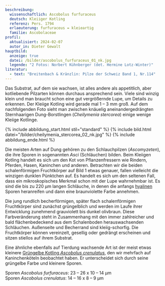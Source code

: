 ```yaml
---
beschreibung:
  wissenschaftlich: Ascobolus furfuraceus
  deutsch: Kleiiger Kotling
  referenz: Pers. 1794
  erlaeuterung: furfuraceus = kleieartig
  familie: Ascobolaceae
profil:
  aktualisiert: 2024-02-07
  autor_in: Dieter Gewalt
hauptbild:
  anzeige: true
  datei: /bilder/ascobolus_furfuraceus_01_nk.jpg
  legende: "2 Fotos: Norbert Kühnberger (det. Hermine Lotz-Winter)"
literatur:
  - text: "Breitenbach & Kränzlin: Pilze der Schweiz Band 1, Nr.114"
---
```

Das Substrat, auf dem sie wachsen, ist alles andere als appetitlich, aber kotliebende Pilzarten können durchaus ansprechend sein. Viele sind winzig klein und man braucht schon eine gut vergrößernde Lupe, um Details zu erkennen. Der Kleiige Kotling wird gerade mal 1 – 3 mm groß. Auf dem nachfolgenden Foto sieht man zwischen knäuelig aneinandergedrängten Sternhaarigen Dung-Borstlingen (*Cheilymenia stercorea*) einige wenige Kleiige Kotlinge.

{% include abbildung_start.html stil="standard" %}
{% include bild.html datei="/bilder/cheilymenia_stercorea_02_nk.jpg" %}
{% include abbildung_ende.html %}

Die meisten Arten auf Dung gehören zu den Schlauchpilzen (*Ascomyzeten*), die ihre Sporen in sogenannten *Asci* (Schläuchen) bilden. Beim Kleiigen Kotling handelt es sich um den Kot von Pflanzenfressern wie Rindern, Pferden, Hasen, Kaninchen und anderen. Betrachten wir die beiden schalenförmigen Fruchtkörper auf Bild 1 etwas genauer, fallen vielleicht die winzigen dunklen Pünktchen auf. Es handelt es sich um den seltenen Fall, dass ein mikroskopisches Merkmal schon mit der Lupe wahrnehmbar ist. Es sind die bis zu 220 µm langen Schläuche, in denen die anfangs [hyalinen](hyalin "Glossar") Sporen heranreifen und dann eine braunviolette Farbe annehmen.

Die jung rundlich becherförmigen, später flach schalenförmigen Fruchtkörper sind zunächst grüngelblich und werden im Laufe ihrer Entwicklung zunehmend grauviolett bis dunkel olivbraun. Diese Farbveränderung steht in Zusammenhang mit den immer zahlreicher und bald flächenbedeckend aus dem Schalenboden herauswachsenden Schläuchen. Außenseite und Becherrand sind kleiig-schorfig. Die Fruchtkörper können vereinzelt, gesellig oder gedrängt erscheinen und sitzen stiellos auf ihrem Substrat.

Eine ähnliche ebenfalls auf Tierdung wachsende Art ist der meist etwas kleinere [Grüngelbe Kotling *Ascobolus crenulatus*](/pilze/ascobolus-crenulatus-grüngelber-kotling), den wir mehrfach auf Kaninchenköteln beobachtet haben. Er unterscheidet sich durch seine grüngelbe Farbe und kleinere Sporen.

Sporen *Ascobolus furfuraceus*:  23 – 26 x 10 – 14 µm\
Sporen *Ascobolus crenulatus*:   14 – 16 x 8 – 9 µm